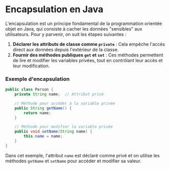 # Encapsulation en Java

L'encapsulation est un principe fondamental de la programmation orientée objet en Java, qui consiste à cacher les données "sensibles" aux utilisateurs. Pour y parvenir, on suit les étapes suivantes :

1. **Déclarer les attributs de classe comme `private`** : Cela empêche l'accès direct aux données depuis l'extérieur de la classe.
2. **Fournir des méthodes publiques `get` et `set`** : Ces méthodes permettent de lire et modifier les variables privées, tout en contrôlant leur accès et leur modification.

### Exemple d'encapsulation

```java
public class Person {
    private String name;  // Attribut privé

    // Méthode pour accéder à la variable privée
    public String getName() {
        return name;
    }

    // Méthode pour modifier la variable privée
    public void setName(String name) {
        this.name = name;
    }
}
```

Dans cet exemple, l'attribut `name` est déclaré comme privé et on utilise les méthodes `getName` et `setName` pour accéder et modifier sa valeur.